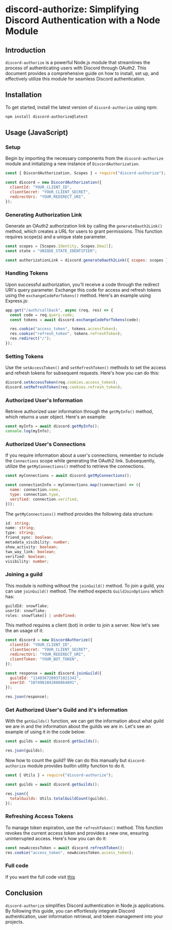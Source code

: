 # discord-authorize: Simplifying Discord Authentication with a Node Module

## Introduction

`discord-authorize` is a powerful Node.js module that streamlines the process of authenticating users with Discord through OAuth2. This document provides a comprehensive guide on how to install, set up, and effectively utilize this module for seamless Discord authentication.

## Installation

To get started, install the latest version of `discord-authorize` using npm:

```sh
npm install discord-authorize@latest
```

## Usage (JavaScript)

### Setup

Begin by importing the necessary components from the `discord-authorize` module and initializing a new instance of `DiscordAuthorization`.

```js
const { DiscordAuthorization, Scopes } = require("discord-authorize");

const discord = new DiscordAuthorization({
  clientId: "YOUR_CLIENT_ID",
  clientSecret: "YOUR_CLIENT_SECRET",
  redirectUri: "YOUR_REDIRECT_URI",
});
```

### Generating Authorization Link

Generate an OAuth2 authorization link by calling the `generateOauth2Link()` method, which creates a URL for users to grant permissions. This function requires scope(s) and a unique state parameter.

```js
const scopes = [Scopes.Identity, Scopes.Email];
const state = "UNIQUE_STATE_IDENTIFIER";

const authorizationLink = discord.generateOauth2Link({ scopes: scopes }, state);
```

### Handling Tokens

Upon successful authorization, you'll receive a code through the redirect URI's query parameter. Exchange this code for access and refresh tokens using the `exchangeCodeForTokens()` method. Here's an example using Express.js:

```js
app.get("/auth/callback", async (req, res) => {
  const code = req.query.code;
  const tokens = await discord.exchangeCodeForTokens(code);

  res.cookie("access_token", tokens.accessToken);
  res.cookie("refresh_token", tokens.refreshToken);
  res.redirect("/");
});
```

### Setting Tokens

Use the `setAccessToken()` and `setRefreshToken()` methods to set the access and refresh tokens for subsequent requests. Here's how you can do this:

```js
discord.setAccessToken(req.cookies.access_token);
discord.setRefreshToken(req.cookies.refresh_token);
```

### Authorized User's Information

Retrieve authorized user information through the `getMyInfo()` method, which returns a user object. Here's an example:

```js
const myInfo = await discord.getMyInfo();
console.log(myInfo);
```

### Authorized User's Connections

If you require information about a user's connections, remember to include the `Connections` scope while generating the OAuth2 link. Subsequently, utilize the `getMyConnections()` method to retrieve the connections.

```js
const myConnections = await discord.getMyConnections();

const connectionInfo = myConnections.map((connection) => ({
  name: connection.name,
  type: connection.type,
  verified: connection.verified,
}));
```

The `getMyConnections()` method provides the following data structure:

```ts
id: string;
name: string;
type: string;
friend_sync: boolean;
metadata_visibility: number;
show_activity: boolean;
two_way_link: boolean;
verified: boolean;
visibility: number;
```

### Joining a guild

This module is nothing without the `joinGuild()` method. To join a guild, you can use `joinGuild()` method. The method expects `GuildJoinOptions` which has:

```ts
guildId: snowflake;
userId: snowflake;
roles: snowflake[] | undefined;
```

This method requires a client (bot) in order to join a server.
Now let's see the an usage of it:

```js
const discord = new DiscordAuthorize({
  clientId: "YOUR_CLIENT_ID",
  clientSecret: "YOUR_CLIENT_SECRET",
  redirectUri: "YOUR_REDIRECT_URI",
  clientToken: "YOUR_BOT_TOKEN",
});

const response = await discord.joinGuild({
  guildId: "1148367209371021341",
  userId: "1074981842886864891",
});

res.json(response);
```

### Get Authorized User's Guild and it's information

With the `getGuilds()` function, we can get the information about what guild we are in and the information about the guilds we are in. Let's see an example of using it in the code below:

```js
const guilds = await discord.getGuilds();

res.json(guilds);
```

Now how to count the guild? We can do this manually but `discord-authorize` module provides builtin utility function to do it.

```js
const { Utils } = require("discord-authorize");

const guilds = await discord.getGuilds();

res.json({
  totalGuilds: Utils.totalGuildCount(guilds),
});
```

### Refreshing Access Tokens

To manage token expiration, use the `refreshToken()` method. This function revokes the current access token and provides a new one, ensuring uninterrupted access. Here's how you can do it:

```js
const newAccessToken = await discord.refreshToken();
res.cookie("access_token", newAccessToken.access_token);
```

### Full code

If you want the full code visit [this](https://github.com/codeblitz97/discord-authorize/blob/main/test/index.js)

## Conclusion

`discord-authorize` simplifies Discord authentication in Node.js applications. By following this guide, you can effortlessly integrate Discord authentication, user information retrieval, and token management into your projects.
